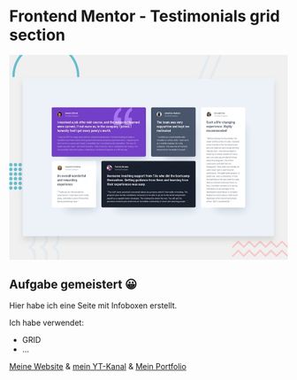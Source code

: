 # Frontend Mentor - Testimonials grid section

![Design preview for the Testimonials grid section coding challenge](./design/desktop-preview.jpg)

## Aufgabe gemeistert 😀

Hier habe ich eine Seite mit Infoboxen erstellt.

Ich habe verwendet:
- GRID
- ...

[Meine Website](https://www.digitaleweltlibrary.at/) & [mein YT-Kanal](https://www.youtube.com/@DigitaleWeltLibrary) & [Mein Portfolio](https://www.founder.digitaleweltlibrary.at/)